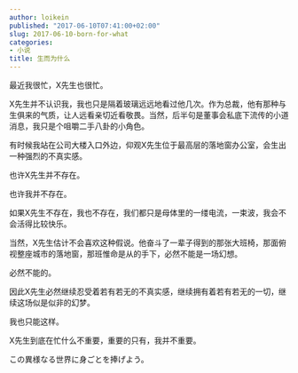 ```yaml
---
author: loikein
published: "2017-06-10T07:41:00+02:00"
slug: 2017-06-10-born-for-what
categories:
- 小说
title: 生而为什么
---
```

最近我很忙，X先生也很忙。  

X先生并不认识我，我也只是隔着玻璃远远地看过他几次。作为总裁，他有那种与生俱来的气质，让人远看亲切近看敬畏。当然，后半句是董事会私底下流传的小道消息，我只是个咀嚼二手八卦的小角色。

有时候我站在公司大楼入口外边，仰观X先生位于最高层的落地窗办公室，会生出一种强烈的不真实感。

也许X先生并不存在。

也许我并不存在。

如果X先生不存在，我也不存在，我们都只是母体里的一缕电流，一束波，我会不会活得比较快乐。

当然，X先生估计不会喜欢这种假说。他奋斗了一辈子得到的那张大班椅，那面俯视整座城市的落地窗，那班惟命是从的手下，必然不能是一场幻想。

必然不能的。

因此X先生必然继续忍受着若有若无的不真实感，继续拥有着若有若无的一切，继续这场似是似非的幻梦。

我也只能这样。

X先生到底在忙什么不重要，重要的只有，我并不重要。  
  
この異様なる世界に身ごとを捧げよう。
